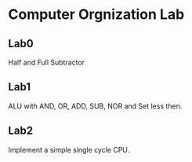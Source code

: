 # Computer Orgnization Lab

## Lab0

Half and Full Subtractor

## Lab1

ALU with AND, OR, ADD, SUB, NOR and Set less then.

## Lab2

Implement a simple single cycle CPU.
